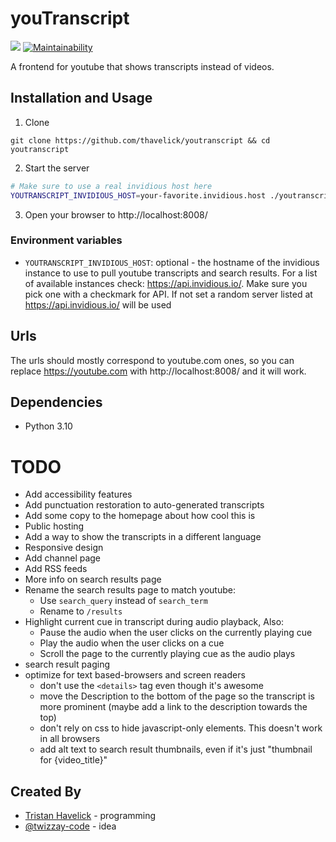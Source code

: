 # youTranscript

[![](https://tokei.rs/b1/github/thavelick/youtranscript)](https://tokei.rs/b1/github/thavelick/youtranscript)
[![Maintainability](https://api.codeclimate.com/v1/badges/e14cb3a0b59f1db8f3f5/maintainability)](https://codeclimate.com/github/thavelick/youtranscript/maintainability)


A frontend for youtube that shows transcripts instead of videos.

## Installation and Usage

1. Clone
  ```
  git clone https://github.com/thavelick/youtranscript && cd youtranscript
  ```
2. Start the server
  ```bash
  # Make sure to use a real invidious host here
  YOUTRANSCRIPT_INVIDIOUS_HOST=your-favorite.invidious.host ./youtranscript.py
  ```
3. Open your browser to http://localhost:8008/

### Environment variables

* `YOUTRANSCRIPT_INVIDIOUS_HOST`: optional -  the hostname of the invidious instance
to use to pull youtube transcripts and search results. For a list of available
instances check: https://api.invidious.io/. Make sure you pick one with a
checkmark for API. If not set a random server listed at https://api.invidious.io/
will be used

## Urls

The urls should mostly correspond to youtube.com ones, so you can replace https://youtube.com with
http://localhost:8008/ and it will work.

## Dependencies
* Python 3.10

# TODO
* Add accessibility features
* Add punctuation restoration to auto-generated transcripts
* Add some copy to the homepage about how cool this is
* Public hosting
* Add a way to show the transcripts in a different language
* Responsive design
* Add channel page
* Add RSS feeds
* More info on search results page
* Rename the search results page to match youtube:
  * Use `search_query` instead of `search_term`
  * Rename to `/results`
* Highlight current cue in transcript during audio playback, Also:
  * Pause the audio when the user clicks on the currently playing cue
  * Play the audio when the user clicks on a cue
  * Scroll the page to the currently playing cue as the audio plays
* search result paging
* optimize for text based-browsers and screen readers
  * don't use the `<details>` tag even though it's awesome
  * move the Description to the bottom of the page so the transcript is more
    prominent (maybe add a link to the description towards the top)
  * don't rely on css to hide javascript-only elements. This doesn't work in all
    browsers
  * add alt text to search result thumbnails, even if it's just "thumbnail for
    {video_title}"

## Created By
* [Tristan Havelick](https:/tristanhavelick.com) - programming
* [@twizzay-code](https://github.com/twizzay-code) - idea
